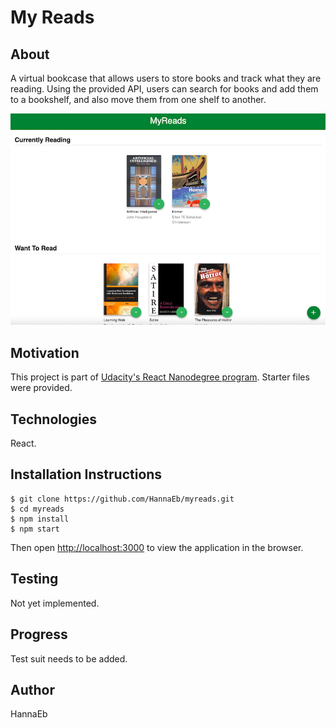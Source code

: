 # My Reads

## About

A virtual bookcase that allows users to store books and track what they are reading. Using the provided API, users can search for books and add them to a bookshelf, and also move them from one shelf to another. 

![](public/screenshot.png)

## Motivation

This project is part of [Udacity's React Nanodegree program](https://www.udacity.com/course/react-nanodegree--nd019). Starter files were provided. 

## Technologies

React.

## Installation Instructions

```
$ git clone https://github.com/HannaEb/myreads.git
$ cd myreads
$ npm install
$ npm start
```

Then open [http://localhost:3000](http://localhost:3000) to view the application in the browser.

## Testing

Not yet implemented. 

## Progress

Test suit needs to be added. 

## Author

HannaEb
